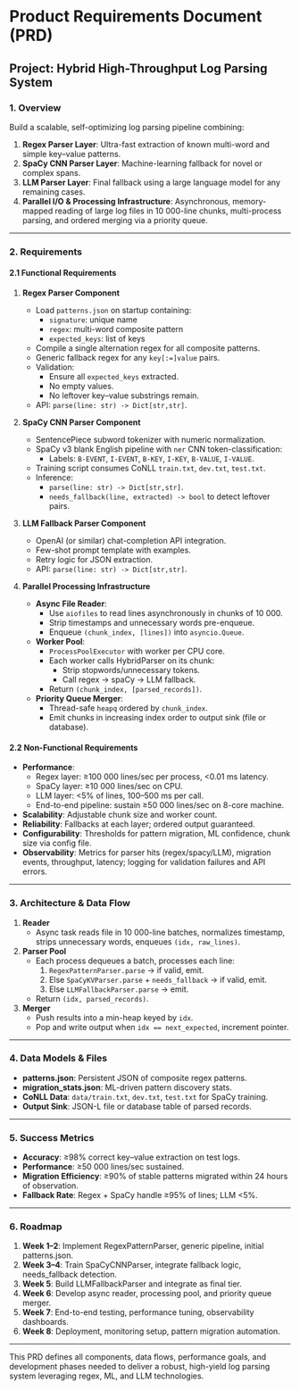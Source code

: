 # Product Requirements Document (PRD)

## Project: Hybrid High-Throughput Log Parsing System

### 1. Overview  
Build a scalable, self-optimizing log parsing pipeline combining:
1. **Regex Parser Layer**: Ultra-fast extraction of known multi-word and simple key–value patterns.  
2. **SpaCy CNN Parser Layer**: Machine-learning fallback for novel or complex spans.  
3. **LLM Parser Layer**: Final fallback using a large language model for any remaining cases.  
4. **Parallel I/O & Processing Infrastructure**: Asynchronous, memory-mapped reading of large log files in 10 000-line chunks, multi-process parsing, and ordered merging via a priority queue.

***

### 2. Requirements

#### 2.1 Functional Requirements

1. **Regex Parser Component**
   - Load `patterns.json` on startup containing:
     - `signature`: unique name  
     - `regex`: multi-word composite pattern  
     - `expected_keys`: list of keys  
   - Compile a single alternation regex for all composite patterns.  
   - Generic fallback regex for any `key[:=]value` pairs.  
   - Validation:
     - Ensure all `expected_keys` extracted.  
     - No empty values.  
     - No leftover key–value substrings remain.  
   - API: `parse(line: str) -> Dict[str,str]`.

2. **SpaCy CNN Parser Component**
   - SentencePiece subword tokenizer with numeric normalization.  
   - SpaCy v3 blank English pipeline with `ner` CNN token-classification:
     - Labels: `B-EVENT`, `I-EVENT`, `B-KEY`, `I-KEY`, `B-VALUE`, `I-VALUE`.  
   - Training script consumes CoNLL `train.txt`, `dev.txt`, `test.txt`.  
   - Inference:
     - `parse(line: str) -> Dict[str,str]`.  
     - `needs_fallback(line, extracted) -> bool` to detect leftover pairs.

3. **LLM Fallback Parser Component**
   - OpenAI (or similar) chat-completion API integration.  
   - Few-shot prompt template with examples.  
   - Retry logic for JSON extraction.  
   - API: `parse(line: str) -> Dict[str,str]`.

4. **Parallel Processing Infrastructure**
   - **Async File Reader**:
     - Use `aiofiles` to read lines asynchronously in chunks of 10 000.  
     - Strip timestamps and unnecessary words pre-enqueue.  
     - Enqueue `(chunk_index, [lines])` into `asyncio.Queue`.
   - **Worker Pool**:
     - `ProcessPoolExecutor` with worker per CPU core.  
     - Each worker calls HybridParser on its chunk:
       - Strip stopwords/unnecessary tokens.  
       - Call regex → spaCy → LLM fallback.  
     - Return `(chunk_index, [parsed_records])`.
   - **Priority Queue Merger**:
     - Thread-safe `heapq` ordered by `chunk_index`.  
     - Emit chunks in increasing index order to output sink (file or database).

#### 2.2 Non-Functional Requirements

- **Performance**:
  - Regex layer: ≥100 000 lines/sec per process, <0.01 ms latency.  
  - SpaCy layer: ≥10 000 lines/sec on CPU.  
  - LLM layer: <5% of lines, 100–500 ms per call.  
  - End-to-end pipeline: sustain ≥50 000 lines/sec on 8-core machine.
- **Scalability**: Adjustable chunk size and worker count.  
- **Reliability**: Fallbacks at each layer; ordered output guaranteed.  
- **Configurability**: Thresholds for pattern migration, ML confidence, chunk size via config file.  
- **Observability**: Metrics for parser hits (regex/spacy/LLM), migration events, throughput, latency; logging for validation failures and API errors.

***

### 3. Architecture & Data Flow

1. **Reader**  
   - Async task reads file in 10 000-line batches, normalizes timestamp, strips unnecessary words, enqueues `(idx, raw_lines)`.
2. **Parser Pool**  
   - Each process dequeues a batch, processes each line:
     1. `RegexPatternParser.parse` → if valid, emit.  
     2. Else `SpaCyKVParser.parse` + `needs_fallback` → if valid, emit.  
     3. Else `LLMFallbackParser.parse` → emit.
   - Return `(idx, parsed_records)`.
3. **Merger**  
   - Push results into a min-heap keyed by `idx`.  
   - Pop and write output when `idx == next_expected`, increment pointer.

***

### 4. Data Models & Files

- **patterns.json**: Persistent JSON of composite regex patterns.
- **migration_stats.json**: ML-driven pattern discovery stats.
- **CoNLL Data**: `data/train.txt`, `dev.txt`, `test.txt` for SpaCy training.
- **Output Sink**: JSON-L file or database table of parsed records.

***

### 5. Success Metrics

- **Accuracy**: ≥98% correct key–value extraction on test logs.
- **Performance**: ≥50 000 lines/sec sustained.
- **Migration Efficiency**: ≥90% of stable patterns migrated within 24 hours of observation.
- **Fallback Rate**: Regex + SpaCy handle ≥95% of lines; LLM <5%.

***

### 6. Roadmap

1. **Week 1–2**: Implement RegexPatternParser, generic pipeline, initial patterns.json.  
2. **Week 3–4**: Train SpaCyCNNParser, integrate fallback logic, needs_fallback detection.  
3. **Week 5**: Build LLMFallbackParser and integrate as final tier.  
4. **Week 6**: Develop async reader, processing pool, and priority queue merger.  
5. **Week 7**: End-to-end testing, performance tuning, observability dashboards.  
6. **Week 8**: Deployment, monitoring setup, pattern migration automation.

***

This PRD defines all components, data flows, performance goals, and development phases needed to deliver a robust, high-yield log parsing system leveraging regex, ML, and LLM technologies.

